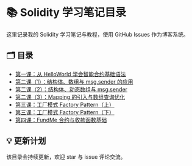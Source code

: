 # 📚 Solidity 学习笔记目录

这里记录我的 Solidity 学习笔记与教程，使用 GitHub Issues 作为博客系统。

## 🗂️ 目录

- [第一课：从 HelloWorld 学会智能合约基础语法](https://github.com/Cherryctl/Solidity-study-notes/issues/1)
- [第二课（1）：结构体、数组与 msg.sender 的应用](https://github.com/Cherryctl/Solidity-study-notes/issues/2)
- [第二课（2）：结构体、动态数组与 msg.sender](https://github.com/Cherryctl/Solidity-study-notes/issues/3)
- [第二课（3）：Mapping 的引入与数组查询优化](https://github.com/Cherryctl/Solidity-study-notes/issues/4)
- [第三课：工厂模式 Factory Pattern（上）](https://github.com/Cherryctl/Solidity-study-notes/issues/5)
- [第三课：工厂模式 Factory Pattern（下）](https://github.com/Cherryctl/Solidity-study-notes/issues/6)
- [第四课：FundMe 合约与收款函数基础](https://github.com/Cherryctl/Solidity-study-notes/issues/7)

## 💡 更新计划

该目录会持续更新，欢迎 star 与 issue 评论交流。

